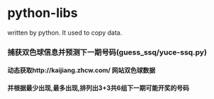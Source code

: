 # python-libs
written by python. It used to copy data.

### 捕获双色球信息并预测下一期号码(guess_ssq/yuce-ssq.py)
#### 动态获取http://kaijiang.zhcw.com/ 网站双色球数据
#### 并根据最少出现,最多出现,排列出3+3共6组下一期可能开奖的号码
